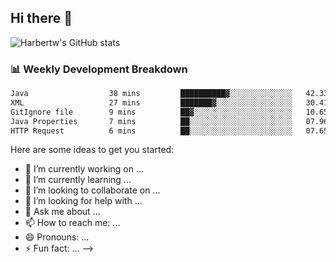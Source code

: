 ## Hi there 👋
![Harbertw's GitHub stats](https://github-readme-stats.vercel.app/api?username=Harbertw&theme=dark&show_icons=true)

### 📊 Weekly Development Breakdown

<!--START_SECTION:waka-->

```txt
Java                  38 mins         ██████████▓░░░░░░░░░░░░░░   42.33 %
XML                   27 mins         ███████▓░░░░░░░░░░░░░░░░░   30.41 %
GitIgnore file        9 mins          ██▓░░░░░░░░░░░░░░░░░░░░░░   10.65 %
Java Properties       7 mins          ██░░░░░░░░░░░░░░░░░░░░░░░   07.96 %
HTTP Request          6 mins          ██░░░░░░░░░░░░░░░░░░░░░░░   07.65 %
```

<!--END_SECTION:waka-->


Here are some ideas to get you started:

- 🔭 I’m currently working on ...
- 🌱 I’m currently learning ...
- 👯 I’m looking to collaborate on ...
- 🤔 I’m looking for help with ...
- 💬 Ask me about ...
- 📫 How to reach me: ...
- 😄 Pronouns: ...
- ⚡ Fun fact: ...
-->
